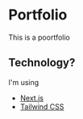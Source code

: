 # Portfolio

This is a poortfolio

## Technology?

I'm using

- [Next.js](https://nextjs.org)
- [Tailwind CSS](https://tailwindcss.com)
